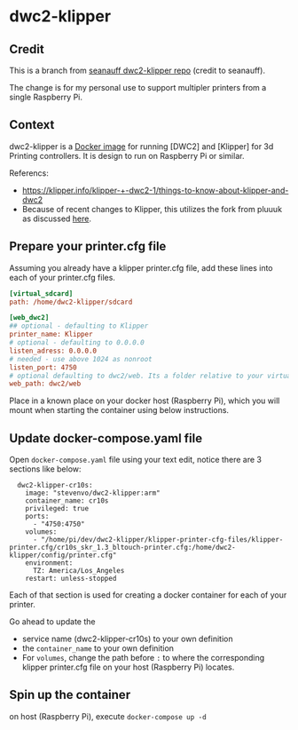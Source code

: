 # dwc2-klipper

## Credit

This is a branch from [seanauff dwc2-klipper repo](https://github.com/seanauff/dwc2-klipper) (credit to seanauff).

The change is for my personal use to support multipler printers from a single Raspberry Pi. 


## Context

dwc2-klipper is a [Docker image](https://hub.docker.com/repository/docker/stevenvo/dwc2-klipper) for running [DWC2] and [Klipper] for 3d Printing controllers. It is design to run on Raspberry Pi or similar.

Referencs:

* https://klipper.info/klipper-+-dwc2-1/things-to-know-about-klipper-and-dwc2
* Because of recent changes to Klipper, this utilizes the fork from pluuuk as discussed [here](https://github.com/Stephan3/dwc2-for-klipper/issues/73).


## Prepare your printer.cfg file

Assuming you already have a klipper printer.cfg file, add these lines into each of your printer.cfg files.

```cfg
[virtual_sdcard]
path: /home/dwc2-klipper/sdcard

[web_dwc2]
## optional - defaulting to Klipper
printer_name: Klipper
# optional - defaulting to 0.0.0.0
listen_adress: 0.0.0.0
# needed - use above 1024 as nonroot
listen_port: 4750
# optional defaulting to dwc2/web. Its a folder relative to your virtual sdcard.
web_path: dwc2/web
```

Place in a known place on your docker host (Raspberry Pi), which you will mount when starting the container using below instructions.

## Update docker-compose.yaml file
Open `docker-compose.yaml` file using your text edit, notice there are 3 sections like below:

```
  dwc2-klipper-cr10s:
    image: "stevenvo/dwc2-klipper:arm"
    container_name: cr10s
    privileged: true
    ports:
      - "4750:4750"
    volumes:
      - "/home/pi/dev/dwc2-klipper/klipper-printer-cfg-files/klipper-printer.cfg/cr10s_skr_1.3_bltouch-printer.cfg:/home/dwc2-klipper/config/printer.cfg"
    environment:
      TZ: America/Los_Angeles
    restart: unless-stopped
```
Each of that section is used for creating a docker container for each of your printer. 

Go ahead to update the 

- service name (dwc2-klipper-cr10s) to your own definition
- the `container_name` to your own definition
- For `volumes`, change the path before `:` to where the corresponding klipper printer.cfg file on your host (Raspberry Pi) locates. 

## Spin up the container

on host (Raspberry Pi), execute `docker-compose up -d` 

